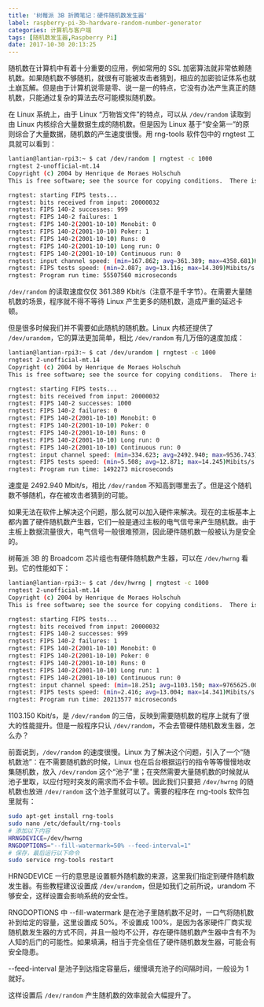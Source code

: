 ```yaml
---
title: '树莓派 3B 折腾笔记：硬件随机数发生器'
label: raspberry-pi-3b-hardware-random-number-generator
categories: 计算机与客户端
tags: [随机数发生器,Raspberry Pi]
date: 2017-10-30 20:13:25
---
```

随机数在计算机中有着十分重要的应用，例如常用的 SSL 加密算法就非常依赖随机数。如果随机数不够随机，就很有可能被攻击者猜到，相应的加密验证体系也就土崩瓦解。但是由于计算机说零是零、说一是一的特点，它没有办法产生真正的随机数，只能通过复杂的算法去尽可能模拟随机数。

在 Linux 系统上，由于 Linux “万物皆文件”的特点，可以从 `/dev/random` 读取到由 Linux 内核综合大量数据生成的随机数。但是因为 Linux 基于“安全第一”的原则综合了大量数据，随机数的产生速度很慢。用 rng-tools 软件包中的 rngtest 工具就可以看到：

```bash
lantian@lantian-rpi3:~ $ cat /dev/random | rngtest -c 1000
rngtest 2-unofficial-mt.14
Copyright (c) 2004 by Henrique de Moraes Holschuh
This is free software; see the source for copying conditions.  There is NO warranty; not even for MERCHANTABILITY or FITNESS FOR A PARTICULAR PURPOSE.

rngtest: starting FIPS tests...
rngtest: bits received from input: 20000032
rngtest: FIPS 140-2 successes: 999
rngtest: FIPS 140-2 failures: 1
rngtest: FIPS 140-2(2001-10-10) Monobit: 0
rngtest: FIPS 140-2(2001-10-10) Poker: 1
rngtest: FIPS 140-2(2001-10-10) Runs: 0
rngtest: FIPS 140-2(2001-10-10) Long run: 0
rngtest: FIPS 140-2(2001-10-10) Continuous run: 0
rngtest: input channel speed: (min=167.862; avg=361.389; max=4358.681)Kibits/s
rngtest: FIPS tests speed: (min=2.087; avg=13.116; max=14.309)Mibits/s
rngtest: Program run time: 55507560 microseconds
```

`/dev/random` 的读取速度仅仅 361.389 Kbit/s（注意不是千字节）。在需要大量随机数的场景，程序就不得不等待 Linux 产生更多的随机数，造成严重的延迟卡顿。

但是很多时候我们并不需要如此随机的随机数。Linux 内核还提供了 `/dev/urandom`，它的算法更加简单，相比 `/dev/random` 有几万倍的速度加成：

```bash
lantian@lantian-rpi3:~ $ cat /dev/urandom | rngtest -c 1000
rngtest 2-unofficial-mt.14
Copyright (c) 2004 by Henrique de Moraes Holschuh
This is free software; see the source for copying conditions.  There is NO warranty; not even for MERCHANTABILITY or FITNESS FOR A PARTICULAR PURPOSE.

rngtest: starting FIPS tests...
rngtest: bits received from input: 20000032
rngtest: FIPS 140-2 successes: 1000
rngtest: FIPS 140-2 failures: 0
rngtest: FIPS 140-2(2001-10-10) Monobit: 0
rngtest: FIPS 140-2(2001-10-10) Poker: 0
rngtest: FIPS 140-2(2001-10-10) Runs: 0
rngtest: FIPS 140-2(2001-10-10) Long run: 0
rngtest: FIPS 140-2(2001-10-10) Continuous run: 0
rngtest: input channel speed: (min=334.623; avg=2492.940; max=9536.743)Mibits/s
rngtest: FIPS tests speed: (min=5.508; avg=12.871; max=14.245)Mibits/s
rngtest: Program run time: 1492273 microseconds
```

速度是 2492.940 Mbit/s，相比 `/dev/random` 不知高到哪里去了。但是这个随机数不够随机，存在被攻击者猜到的可能。

如果无法在软件上解决这个问题，那么就可以加入硬件来解决。现在的主板基本上都内置了硬件随机数产生器，它们一般是通过主板的电气信号来产生随机数。由于主板上数据流量很大，电气信号一般很难预测，因此硬件随机数一般被认为是安全的。

树莓派 3B 的 Broadcom 芯片组也有硬件随机数产生器，可以在 `/dev/hwrng` 看到。它的性能如下：

```bash
lantian@lantian-rpi3:~ $ cat /dev/hwrng | rngtest -c 1000
rngtest 2-unofficial-mt.14
Copyright (c) 2004 by Henrique de Moraes Holschuh
This is free software; see the source for copying conditions.  There is NO warranty; not even for MERCHANTABILITY or FITNESS FOR A PARTICULAR PURPOSE.

rngtest: starting FIPS tests...
rngtest: bits received from input: 20000032
rngtest: FIPS 140-2 successes: 999
rngtest: FIPS 140-2 failures: 1
rngtest: FIPS 140-2(2001-10-10) Monobit: 0
rngtest: FIPS 140-2(2001-10-10) Poker: 0
rngtest: FIPS 140-2(2001-10-10) Runs: 0
rngtest: FIPS 140-2(2001-10-10) Long run: 1
rngtest: FIPS 140-2(2001-10-10) Continuous run: 0
rngtest: input channel speed: (min=18.251; avg=1103.150; max=9765625.000)Kibits/s
rngtest: FIPS tests speed: (min=2.416; avg=13.004; max=14.341)Mibits/s
rngtest: Program run time: 20213577 microseconds
```

1103.150 Kbit/s，是 `/dev/random` 的三倍，反映到需要随机数的程序上就有了很大的性能提升。但是一般程序只认 `/dev/random`，不会去管硬件随机数发生器，怎么办？

前面说到，`/dev/random` 的速度很慢。Linux 为了解决这个问题，引入了一个“随机数池”：在不需要随机数的时候，Linux 也在后台根据运行的指令等等慢慢地收集随机数，放入 `/dev/random` 这个“池子”里；在突然需要大量随机数的时候就从池子里取，以应付短时突发的需求而不会卡顿。因此我们只要把 `/dev/hwrng` 的随机数也放进 `/dev/random` 这个池子里就可以了。需要的程序在 rng-tools 软件包里就有：

```bash
sudo apt-get install rng-tools
sudo nano /etc/default/rng-tools
# 添加以下内容
HRNGDEVICE=/dev/hwrng
RNGDOPTIONS="--fill-watermark=50% --feed-interval=1"
# 保存，最后运行以下命令
sudo service rng-tools restart
```

HRNGDEVICE 一行的意思是设置额外随机数的来源，这里我们指定到硬件随机数发生器。有些教程建议设置成 `/dev/urandom`，但是如我们之前所说，urandom 不够安全，这样设置会影响系统的安全性。

RNGDOPTIONS 中 --fill-watermark 是在池子里随机数不足时，一口气将随机数补到给定的容量，这里设置成 50%。不设置成 100%，是因为各家硬件厂商实现随机数发生器的方式不同，并且一般均不公开，存在硬件随机数产生器中含有不为人知的后门的可能性。如果填满，相当于完全信任了硬件随机数发生器，可能会有安全隐患。

--feed-interval 是池子到达指定容量后，缓慢填充池子的间隔时间，一般设为 1 就好。

这样设置后 `/dev/random` 产生随机数的效率就会大幅提升了。
